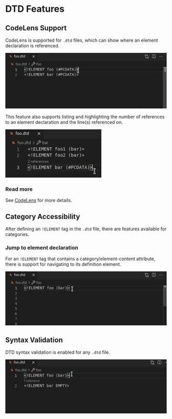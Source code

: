 # DTD Features

## CodeLens Support

CodeLens is supported for `.dtd` files, which can show where an element declaration is referenced.

![CodeLens DTD](../images/Features/CodeLensDTD.gif)

This feature also supports listing and highlighting the number of references to an element declaration and the line(s) referenced on.

![CodeLens References DTD ](../images/Features/CodeLensReferencesDTD.gif)

### Read more

See [CodeLens](../CodeLens.md#code-lens) for more details.

## Category Accessibility

After defining an `!ELEMENT` tag in the `.dtd` file, there are features available for categories.

### Jump to element declaration

For an `!ELEMENT` tag that contains a category/element-content attribute, there is support for navigating to its definition element.

![Jump To Element Declaration DTD](../images/Features/JumpToElementDeclarationDTD.gif)

## Syntax Validation

DTD syntax validation is enabled for any `.dtd` file.

![Validation DTD](../images/Features/ValidationDTD.gif)
